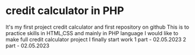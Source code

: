 # credit calculator in PHP
It's my first project credit calculator and first repository on github
This is to practice skills in HTML,CSS and mainly in PHP language
I would like to make full credit calculator project
I finally start work
1 part - 02.05.2023
2 part - 02.05.2023
